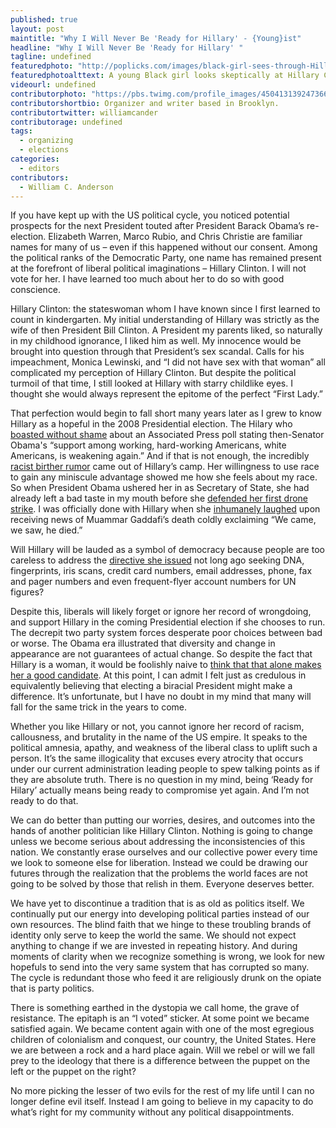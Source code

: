 ```yaml
---
published: true
layout: post
maintitle: "Why I Will Never Be 'Ready for Hillary' - {Young}ist"
headline: "Why I Will Never Be 'Ready for Hillary' "
tagline: undefined
featuredphoto: "http://poplicks.com/images/black-girl-sees-through-Hillary.jpg"
featuredphotoalttext: A young Black girl looks skeptically at Hillary Clinton
videourl: undefined
contributorphoto: "https://pbs.twimg.com/profile_images/450413139247366145/opzocHNq.jpeg"
contributorshortbio: Organizer and writer based in Brooklyn.
contributortwitter: williamcander
contributorage: undefined
tags: 
  - organizing
  - elections
categories: 
  - editors
contributors: 
  - William C. Anderson
---
```


If you have kept up with the US political cycle, you noticed potential prospects for the next President touted after President Barack Obama’s re-election. Elizabeth Warren, Marco Rubio, and Chris Christie are familiar names for many of us – even if this happened without our consent. Among the political ranks of the Democratic Party, one name has remained present at the forefront of liberal political imaginations – Hillary Clinton. I will not vote for her. I have learned too much about her to do so with good conscience.

Hillary Clinton: the stateswoman whom I have known since I first learned to count in kindergarten. My initial understanding of Hillary was strictly as the wife of then President Bill Clinton. A President my parents liked, so naturally in my childhood ignorance, I liked him as well. My innocence would be brought into question through that President’s sex scandal. Calls for his impeachment, Monica Lewinski, and “I did not have sex with that woman” all complicated my perception of Hillary Clinton. But despite the political turmoil of that time, I still looked at Hillary with starry childlike eyes. I thought she would always represent the epitome of the perfect “First Lady.” 

That perfection would begin to fall short many years later as I grew to know Hillary as a hopeful in the 2008 Presidential election. The Hilary who [boasted without shame](http://politicalticker.blogs.cnn.com/2008/05/08/clinton-touts-support-from-white-americans/#comments) about an Associated Press poll stating then-Senator Obama's “support among working, hard-working Americans, white Americans, is weakening again.” And if that is not enough, the incredibly [racist birther rumor](http://politicalticker.blogs.cnn.com/2008/05/08/clinton-touts-support-from-white-americans/#comments) came out of Hillary’s camp. Her willingness to use race to gain any miniscule advantage showed me how she feels about my race. So when President Obama ushered her in as Secretary of State, she had already left a bad taste in my mouth before she [defended her first drone strike](http://www.huffingtonpost.com/2012/06/07/clinton-defends-drone-strikes_n_1577125.html). I was officially done with Hillary when she [inhumanely laughed](http://www.youtube.com/watch?v=6DXDU48RHLU) upon receiving news of Muammar Gaddafi’s death coldly exclaiming “We came, we saw, he died.” 

Will Hillary will be lauded as a symbol of democracy because people are too careless to address the [directive she issued](http://www.theguardian.com/world/2010/nov/28/us-embassy-cables-spying-un) not long ago seeking DNA, fingerprints, iris scans, credit card numbers, email addresses, phone, fax and pager numbers and even frequent-flyer account numbers for UN figures? 

Despite this, liberals will likely forget or ignore her record of wrongdoing, and support Hillary in the coming Presidential election if she chooses to run. The decrepit two party system forces desperate poor choices between bad or worse. The Obama era illustrated that diversity and change in appearance are not guarantees of actual change. So despite the fact that Hillary is a woman, it would be foolishly naive to [think that that alone makes her a good candidate](http://www.theguardian.com/world/2010/nov/28/us-embassy-cables-spying-un). At this point, I can admit I felt just as credulous in equivalently believing that electing a biracial President might make a difference. It’s unfortunate, but I have no doubt in my mind that many will fall for the same trick in the years to come. 

Whether you like Hillary or not, you cannot ignore her record of racism, callousness, and brutality in the name of the US empire. It speaks to the political amnesia, apathy, and weakness of the liberal class to uplift such a person. It’s the same illogicality that excuses every atrocity that occurs under our current administration leading people to spew talking points as if they are absolute truth.  There is no question in my mind, being ‘Ready for Hilary’ actually means being ready to compromise yet again. And I’m not ready to do that. 

We can do better than putting our worries, desires, and outcomes into the hands of another politician like Hillary Clinton. Nothing is going to change unless we become serious about addressing the inconsistencies of this nation. We constantly erase ourselves and our collective power every time we look to someone else for liberation. Instead we could be drawing our futures through the realization that the problems the world faces are not going to be solved by those that relish in them. Everyone deserves better. 

We have yet to discontinue a tradition that is as old as politics itself. We continually put our energy into developing political parties instead of our own resources. The blind faith that we hinge to these troubling brands of identity only serve to keep the world the same. We should not expect anything to change if we are invested in repeating history. And during moments of clarity when we recognize something is wrong, we look for new hopefuls to send into the very same system that has corrupted so many. The cycle is redundant those who feed it are religiously drunk on the opiate that is party politics. 

There is something earthed in the dystopia we call home, the grave of resistance. The epitaph is an “I voted” sticker. At some point we became satisfied again. We became content again with one of the most egregious children of colonialism and conquest, our country, the United States. Here we are between a rock and a hard place again. Will we rebel or will we fall prey to the ideology that there is a difference between the puppet on the left or the puppet on the right? 

No more picking the lesser of two evils for the rest of my life until I can no longer define evil itself. Instead I am going to believe in my capacity to do what’s right for my community without any political disappointments.